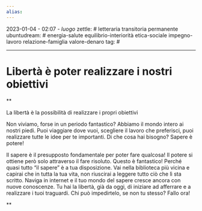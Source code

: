 ```yaml
---
alias: 
---
```

2023-01-04 - 02:07 - *luogo*
zettle: # letteraria transitoria permanente
ubuntudream: # energia-salute equilibrio-interiorità etica-sociale impegno-lavoro relazione-famiglia valore-denaro 
tag: #

---
# Libertà è poter realizzare i nostri obiettivi

**

La libertà è la possibilità di realizzare i propri obiettivi

Non viviamo, forse in un periodo fantastico? Abbiamo il mondo intero ai nostri piedi. Puoi viaggiare dove vuoi, scegliere il lavoro che preferisci, puoi realizzare tutte le idee per te importanti. Di che cosa hai bisogno? Sapere è potere!

Il sapere è il presupposto fondamentale per poter fare qualcosa! Il potere si ottiene però solo attraverso il fare risoluto. Questo è fantastico! Perché quasi tutto “il sapere” è a tua disposizione. Vai nella biblioteca più vicina e capirai che in tutta la tua vita, non riuscirai a leggere tutto ciò che lì sta scritto. Naviga in internet e il tuo mondo del sapere cresce ancora con nuove conoscenze. Tu hai la libertà, già da oggi, di iniziare ad afferrare e a realizzare i tuoi traguardi. Chi può impedirtelo, se non tu stesso? Fallo ora!

**